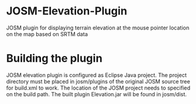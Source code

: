 # JOSM-Elevation-Plugin
JOSM plugin for displaying terrain elevation at the mouse pointer location on the map based on SRTM data

# Building the plugin
JOSM elevation plugin is configured as Eclipse Java project. The project directory must be placed in josm/plugins of the original JOSM source tree for build.xml to work. The location of the JOSM project needs to specified on the build path. The built plugin Elevation.jar will be found in josm/dist.
